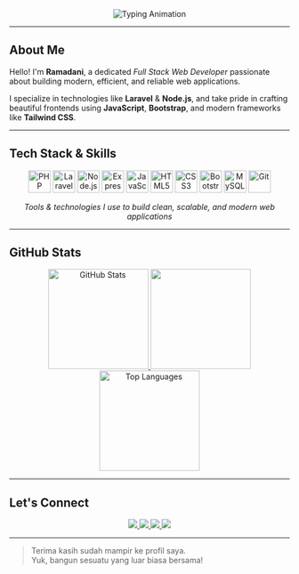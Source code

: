 <!-- Dynamic Typing Header -->
<div align="center">
  <img src="https://readme-typing-svg.demolab.com?font=JetBrains+Mono&weight=600&size=28&duration=4000&pause=1000&color=8E2DE2&center=true&vCenter=true&width=500&lines=Hi%2C+I'm+Ramadani;" alt="Typing Animation" />
</div>


---

## About Me

Hello! I'm **Ramadani**, a dedicated _Full Stack Web Developer_ passionate about building modern, efficient, and reliable web applications.

I specialize in technologies like **Laravel** & **Node.js**, and take pride in crafting beautiful frontends using **JavaScript**, **Bootstrap**, and modern frameworks like **Tailwind CSS**.

---

## Tech Stack & Skills

<p align="center">
  <!-- PHP & Laravel -->
  <img src="https://cdn.jsdelivr.net/gh/devicons/devicon/icons/php/php-original.svg" alt="PHP" width="40" height="40"/>
  <img src="https://cdn.jsdelivr.net/gh/devicons/devicon/icons/laravel/laravel-original.svg" alt="Laravel" width="40" height="40"/>

  
  <!-- Node.js & Express -->
  <img src="https://cdn.jsdelivr.net/gh/devicons/devicon/icons/nodejs/nodejs-original.svg" alt="Node.js" width="40" height="40"/>
  <img src="https://cdn.jsdelivr.net/gh/devicons/devicon/icons/express/express-original.svg" alt="Express.js" width="40" height="40"/>
  
  <!-- JavaScript, HTML, CSS, Bootstrap -->
  <img src="https://cdn.jsdelivr.net/gh/devicons/devicon/icons/javascript/javascript-original.svg" alt="JavaScript" width="40" height="40"/>
  <img src="https://cdn.jsdelivr.net/gh/devicons/devicon/icons/html5/html5-original.svg" alt="HTML5" width="40" height="40"/>
  <img src="https://cdn.jsdelivr.net/gh/devicons/devicon/icons/css3/css3-original.svg" alt="CSS3" width="40" height="40"/>
  <img src="https://cdn.jsdelivr.net/gh/devicons/devicon/icons/bootstrap/bootstrap-original.svg" alt="Bootstrap" width="40" height="40"/>
  
  <!-- MySQL, Git, VSCode -->
  <img src="https://cdn.jsdelivr.net/gh/devicons/devicon/icons/mysql/mysql-original.svg" alt="MySQL" width="40" height="40"/>
  <img src="https://cdn.jsdelivr.net/gh/devicons/devicon/icons/git/git-original.svg" alt="Git" width="40" height="40"/>

</p>

<p align="center"><i>Tools & technologies I use to build clean, scalable, and modern web applications</i></p>

---

## GitHub Stats

<div align="center">
  <a href="https://github.com/Ramadani16">
    <img height="180em" src="https://github-readme-stats.vercel.app/api?username=Ramadani16&show_icons=true&theme=tokyonight&include_all_commits=true&count_private=true" alt="GitHub Stats" />
    <img height="180em" src="![Alternative Streak](https://github-readme-streak-stats.herokuapp.com?user=Ramadani16&theme=holi-theme)" />
    <img height="180em" src="https://github-readme-stats.vercel.app/api/top-langs/?username=Ramadani16&layout=compact&theme=tokyonight" alt="Top Languages" />
  </a>
</div>

---

## Let's Connect
<div align="center">
  <a href="https://linkedin.com/in/Ramadani_">
    <img src="https://img.shields.io/badge/LinkedIn-0077B5?style=for-the-badge&logo=linkedin&logoColor=white" />
  </a>
  <a href="https://instagram.com/rma_dani16">
    <img src="https://img.shields.io/badge/Instagram-E4405F?style=for-the-badge&logo=instagram&logoColor=white" />
  </a>
  <a href="https://www.tiktok.com/@rama1602__">
    <img src="https://img.shields.io/badge/TikTok-000000?style=for-the-badge&logo=tiktok&logoColor=white" />
  </a>
  <a href="mailto:your.rmadani1602@gmail.com">
    <img src="https://img.shields.io/badge/Email-D14836?style=for-the-badge&logo=gmail&logoColor=white" />
  </a>
</div>


---

> Terima kasih sudah mampir ke profil saya.  
> Yuk, bangun sesuatu yang luar biasa bersama! 
